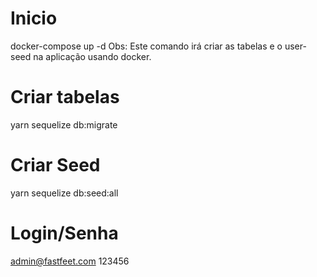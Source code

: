 # Inicio
docker-compose up -d
Obs: Este comando irá criar as tabelas e o user-seed na aplicação usando docker.

# Criar tabelas
yarn sequelize db:migrate

# Criar Seed
yarn sequelize db:seed:all

# Login/Senha
admin@fastfeet.com
123456
